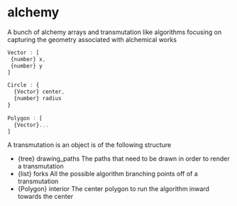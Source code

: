 # alchemy
A bunch of alchemy arrays and transmutation like algorithms focusing on capturing the geometry associated with alchemical works

```js
Vector : [
 {number} x,
 {number} y
]

Circle : {
  {Vector} center,
  {number} radius
}
 
Polygon : [
  {Vector}...
]
```

A transmutation is an object is of the following structure

+ {tree<strokes>} drawing_paths The paths that need to be drawn in order to     render a transmutation
+ {list<Circle>} forks All the possible algorithm branching points off
  of a transmutation
+ {Polygon} interior The center polygon to run the algorithm
  inward towards the center